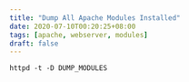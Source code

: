 ```yaml
---
title: "Dump All Apache Modules Installed"
date: 2020-07-10T00:20:25+08:00
tags: [apache, webserver, modules]
draft: false
---
```


```
httpd -t -D DUMP_MODULES
```
